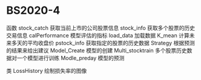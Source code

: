 # BS2020-4
函数
stock_catch 获取当前上市的公司股票信息
stock_info  获取多个股票的历史交易信息
calPerformance  模型评估的指标
load_data 加载数据
K_mean  计算未来多天的平均收盘价 
pstock_info 获取指定的股票的历史数据
Strategy  根据预测的结果来给出建议
Model_Create  模型的创建
Multi_stocktrain  多个股票历史数据对一个模型进行训练
Modle_preday 模型的预测

类
LossHistory 绘制损失率的图像
